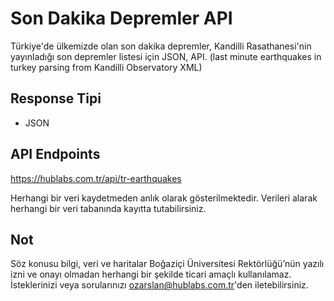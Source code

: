 # Son Dakika Depremler API
Türkiye'de ülkemizde olan son dakika depremler, Kandilli Rasathanesi'nin yayınladığı son depremler listesi için JSON, API. (last minute earthquakes in turkey parsing from Kandilli Observatory XML)

## Response Tipi
- JSON

## API Endpoints
https://hublabs.com.tr/api/tr-earthquakes

Herhangi bir veri kaydetmeden anlık olarak gösterilmektedir. Verileri alarak herhangi bir veri tabanında kayıtta tutabilirsiniz.

## Not
Söz konusu bilgi, veri ve haritalar Boğaziçi Üniversitesi Rektörlüğü’nün yazılı izni ve onayı olmadan herhangi bir şekilde ticari amaçlı kullanılamaz. İsteklerinizi veya sorularınızı ozarslan@hublabs.com.tr'den iletebilirsiniz.
